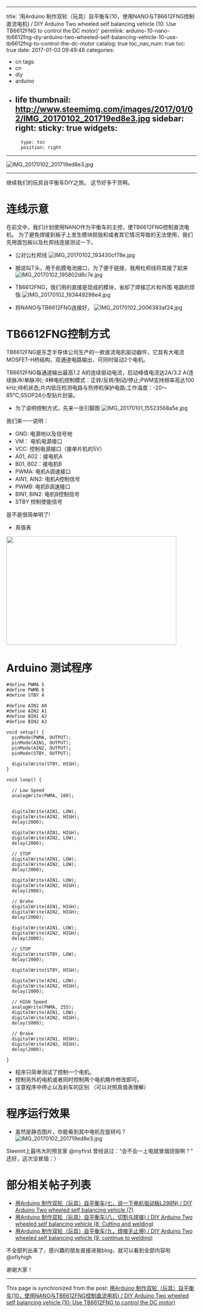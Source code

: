 
---
title: '用Arduino 制作双轮（玩具）自平衡车(10，使用NANO与TB6612FNG控制直流电机) / DIY Arduino Two wheeled self balancing vehicle (10: Use TB6612FNG to control the DC motor)'
permlink: arduino-10-nano-tb6612fng-diy-arduino-two-wheeled-self-balancing-vehicle-10-use-tb6612fng-to-control-the-dc-motor
catalog: true
toc_nav_num: true
toc: true
date: 2017-01-03 09:49:48
categories:
- cn
tags:
- cn
- diy
- arduino
- life
thumbnail: http://www.steemimg.com/images/2017/01/02/IMG_20170102_201719ed8e3.jpg
sidebar:
    right:
        sticky: true
widgets:
    -
        type: toc
        position: right
---


![IMG_20170102_201719ed8e3.jpg](http://www.steemimg.com/images/2017/01/02/IMG_20170102_201719ed8e3.jpg)

****
继续我们的玩具自平衡车DIY之旅。
这节好多干货啊。

# 连线示意

在前文中，我们计划使用NANO作为平衡车的主控，使TB6612FNG控制直流电机。
为了避免焊接到板子上发生模块损毁和或者其它情况导致的无法使用，我们先用面包板以及杜邦线连接测试一下。

* 公对公杜邦线
![IMG_20170102_193430cf78e.jpg](http://www.steemimg.com/images/2017/01/02/IMG_20170102_193430cf78e.jpg)

* 据说叫T头，用于航模电池接口，为了便于链接，我用杜邦线将其接了起来 
![IMG_20170102_195802d8c7e.jpg](http://www.steemimg.com/images/2017/01/02/IMG_20170102_195802d8c7e.jpg)

* TB6612FNG，我们用的直接是现成的模块，省却了焊接芯片和外围 电路的烦恼
![IMG_20170102_193449298e4.jpg](http://www.steemimg.com/images/2017/01/02/IMG_20170102_193449298e4.jpg)

* 将NANO与TB6612FNG连接好，
![IMG_20170102_2006383af24.jpg](http://www.steemimg.com/images/2017/01/02/IMG_20170102_2006383af24.jpg)

# TB6612FNG控制方式

TB6612FNG是东芝半导体公司生产的一款直流电机驱动器件，它具有大电流MOSFET-H桥结构，双通道电路输出，可同时驱动2个电机。

TB6612FNG每通道输出最高1.2 A的连续驱动电流，启动峰值电流达2A/3.2 A(连续脉冲/单脉冲); 4种电机控制模式：正转/反转/制动/停止;PWM支持频率高达100 kHz;待机状态;片内低压检测电路与热停机保护电路;工作温度：-20～85℃;SSOP24小型贴片封装。

* 为了说明控制方式，先来一张引脚图
![IMG_20170101_15523568a5e.jpg](http://www.steemimg.com/images/2017/01/01/IMG_20170101_15523568a5e.jpg)

我们来一一说明：

* GND: 电源地以及信号地
* VM： 电机电源接口
* VCC: 控制电源接口（接单片机的5V）
* A01, A02：接电机A
* B01, B02：接电机B
* PWMA: 电机A调速接口
* AIN1,  AIN2: 电机A控制信号
* PWMB: 电机B调速接口
* BIN1,  BIN2: 电机B控制信号
* STBY 控制使能信号

是不是很简单明了!

* 真值表
<img width="450" height="288" alt="" src="http://image.c114.net/10090634.gif">


# Arduino 测试程序
````
#define PWMA 5
#define PWMB 6
#define STBY 4

#define AIN1 A0
#define AIN2 A1
#define BIN1 A2
#define BIN2 A3

void setup() {
  pinMode(PWMA, OUTPUT);
  pinMode(AIN1, OUTPUT);
  pinMode(AIN2, OUTPUT);
  pinMode(STBY, OUTPUT);

  digitalWrite(STBY, HIGH);
}

void loop() {

  // Low Speed
  analogWrite(PWMA, 100);


  digitalWrite(AIN1, LOW);
  digitalWrite(AIN2, HIGH);
  delay(2000);

  digitalWrite(AIN1, HIGH);
  digitalWrite(AIN2, LOW);
  delay(2000);

  // STOP
  digitalWrite(AIN1, LOW);
  digitalWrite(AIN2, LOW);
  delay(2000);

  digitalWrite(AIN1, LOW);
  digitalWrite(AIN2, HIGH);
  delay(2000);

  // Brake
  digitalWrite(AIN1, HIGH);
  digitalWrite(AIN2, HIGH);
  delay(2000);

  digitalWrite(AIN1, LOW);
  digitalWrite(AIN2, HIGH);
  delay(2000);

  // STOP
  digitalWrite(STBY, LOW);
  delay(2000);

  digitalWrite(STBY, HIGH);

  digitalWrite(AIN1, LOW);
  digitalWrite(AIN2, HIGH);
  delay(2000);

  // HIGH Speed
  analogWrite(PWMA, 255);
  digitalWrite(AIN1, LOW);
  digitalWrite(AIN2, HIGH);
  delay(5000);

  // Brake
  digitalWrite(AIN1, HIGH);
  digitalWrite(AIN2, HIGH);
  delay(2000);

}
````

* 程序只简单测试了控制一个电机。
* 控制另外的电机或者同时控制两个电机略作修改即可。
* 注意程序中停止以及刹车的区别 （可以对照真值表理解）

# 程序运行效果

* 虽然是静态图片，你能看到其中电机在旋转吗？
![IMG_20170102_201719ed8e3.jpg](http://www.steemimg.com/images/2017/01/02/IMG_20170102_201719ed8e3.jpg)

Steemit上最伟大的预言家 @myfirst 曾经说过：“会不会一上电就冒烟烧毁啊？”
还好，这次没冒烟：）

# 部分相关帖子列表


* [用Arduino 制作双轮（玩具）自平衡车(七，说一下电机驱动板L298N) / DIY Arduino Two wheeled self balancing vehicle (7)](https://steemit.com/cn/@oflyhigh/arduino-l298n-diy-arduino-two-wheeled-self-balancing-vehicle-7)
* [用Arduino 制作双轮（玩具）自平衡车(八，切割与焊接) / DIY Arduino Two wheeled self balancing vehicle (8: Cutting and welding)](https://steemit.com/cn/@oflyhigh/arduino-diy-arduino-two-wheeled-self-balancing-vehicle-8-cutting-and-welding)
* [用Arduino 制作双轮（玩具）自平衡车(九，焊接无止境) / DIY Arduino Two wheeled self balancing vehicle (9: continue to welding)](https://steemit.com/cn/@oflyhigh/arduino-diy-arduino-two-wheeled-self-balancing-vehicle-9-continue-to-welding)

不全部列出来了，感兴趣的朋友直接进我blog，就可以看到全部内容啦
@oflyhigh

谢谢大家！

- - -

This page is synchronized from the post: [用Arduino 制作双轮（玩具）自平衡车(10，使用NANO与TB6612FNG控制直流电机) / DIY Arduino Two wheeled self balancing vehicle (10: Use TB6612FNG to control the DC motor)](https://steemit.com/@oflyhigh/arduino-10-nano-tb6612fng-diy-arduino-two-wheeled-self-balancing-vehicle-10-use-tb6612fng-to-control-the-dc-motor)
